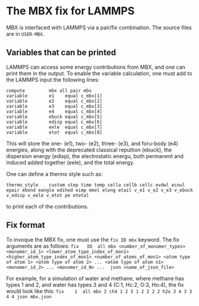 # The MBX fix for LAMMPS
MBX is interfaced with LAMMPS via a pair/fix combination. The source files are in `USER-MBX`.

## Variables that can be printed
LAMMPS can access some energy contributions from MBX, and one can print them in the output. To enable the variable calculation, one must add to the LAMMPS input the following lines:
```
compute         mbx all pair mbx
variable        e1    equal c_mbx[1]
variable        e2    equal c_mbx[2]
variable        e3    equal c_mbx[3]
variable        e4    equal c_mbx[4]
variable        ebuck equal c_mbx[5]
variable        edisp equal c_mbx[6]
variable        eele  equal c_mbx[7]
variable        etot  equal c_mbx[8]
```
This will store the one- (e1), two- (e2), three- (e3), and foru-body (e4) energies, along with the deprecated classical repultion (ebuck), the dispersion energy (edisp), the electrostatic energu, both permanent and induced added together (eele), and the total energy.

One can define a thermo style such as:
```
thermo_style    custom step time temp cella cellb cellc evdwl ecoul epair ebond eangle edihed eimp emol elong etail v_e1 v_e2 v_e3 v_ebuck v_edisp v_eele v_etot pe etotal
```
to print each of the contributions.

## Fix format
To invoque the MBX fix, one must use the `fix ID mbx` keyword. The fix arguments are as follows:
`fix   ID  all mbx <number_of_monomer_types> <monomer_id_1> <lower_atom_type_index_of_mon1> <higher_atom_type_index_of_mon1> <number_of_atoms_of_mon1> <atom type of atom 1> <atom type of atom 2> ... <atom type of atom n1> <monomer_id_2> ... <monomer_id_N> ...  json <name_of_json_file>`

For example, for a simulation of water and methane, where methane has types 1 and 2, and water has types 3 and 4 (C:1, Hc:2, O:3, Ho:4), the fix would look like this:
`fix    1  all mbx 2 ch4 1 2 5 1 2 2 2 2 h2o 3 4 3 3 4 4 json mbx.json`
